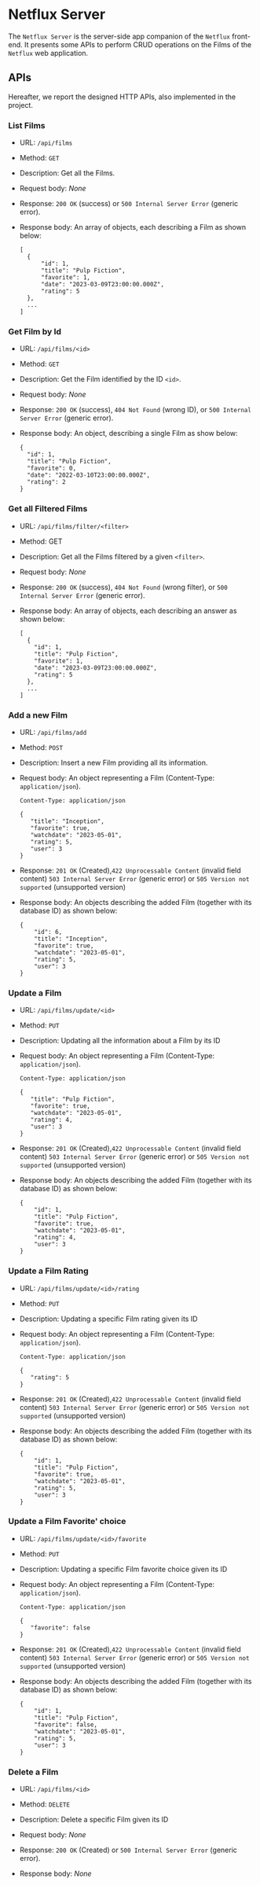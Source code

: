 # Netflux Server

The `Netflux Server` is the server-side app companion of the `Netflux` front-end. It presents some APIs to perform CRUD operations on the Films of the `Netflux` web application.

## APIs
Hereafter, we report the designed HTTP APIs, also implemented in the project.

### __List Films__

- URL: `/api/films`

- Method: `GET`

- Description: Get all the Films.

- Request body: _None_

- Response: `200 OK` (success) or `500 Internal Server Error` (generic error).

- Response body: An array of objects, each describing a Film as shown below:
    ```
    [
      {
          "id": 1,
          "title": "Pulp Fiction",
          "favorite": 1,
          "date": "2023-03-09T23:00:00.000Z",
          "rating": 5
      },
      ...
    ]   
  ```
  
### __Get Film by Id__

- URL: `/api/films/<id>`

- Method: `GET`

- Description: Get the Film identified by the ID `<id>`.

- Request body: _None_

- Response: `200 OK` (success), `404 Not Found` (wrong ID), or `500 Internal Server Error` (generic error).

- Response body: An object, describing a single Film as show below:
    ```
    {
      "id": 1,
      "title": "Pulp Fiction",
      "favorite": 0,
      "date": "2022-03-10T23:00:00.000Z",
      "rating": 2
    }
    ```


### __Get all Filtered Films__

- URL: `/api/films/filter/<filter>`

- Method: GET

- Description: Get all the Films filtered by a given `<filter>`.

- Request body: _None_

- Response: `200 OK` (success), `404 Not Found` (wrong filter), or `500 Internal Server Error` (generic error).

- Response body: An array of objects, each describing an answer as shown below:
    ```
    [
      {
        "id": 1,
        "title": "Pulp Fiction",
        "favorite": 1,
        "date": "2023-03-09T23:00:00.000Z",
        "rating": 5
      }, 
      ...
    ]
    ```

### __Add a new Film__

- URL: `/api/films/add`

- Method: `POST`

- Description: Insert a new Film providing all its information.

- Request body: An object representing a Film (Content-Type: `application/json`).
    ```
    Content-Type: application/json

    {
       "title": "Inception",
       "favorite": true,
       "watchdate": "2023-05-01",
       "rating": 5,
       "user": 3
    }
    ```

- Response: `201 OK` (Created),`422 Unprocessable Content` (invalid field content) `503 Internal Server Error` (generic error) or `505 Version not supported` (unsupported version)

- Response body: An objects describing the added Film (together with its database ID) as shown below:
    ```
    {
        "id": 6,
        "title": "Inception",
        "favorite": true,
        "watchdate": "2023-05-01",
        "rating": 5,
        "user": 3
    }
    ```

### __Update a Film__

- URL: `/api/films/update/<id>`

- Method: `PUT`

- Description: Updating all the information about a Film by its ID

- Request body: An object representing a Film (Content-Type: `application/json`).
    ```
    Content-Type: application/json

    {
       "title": "Pulp Fiction",
       "favorite": true,
       "watchdate": "2023-05-01",
       "rating": 4,
       "user": 3
    }
    ```

- Response: `201 OK` (Created),`422 Unprocessable Content` (invalid field content) `503 Internal Server Error` (generic error) or `505 Version not supported` (unsupported version)

- Response body: An objects describing the added Film (together with its database ID) as shown below:
    ```
    {
        "id": 1,
        "title": "Pulp Fiction",
        "favorite": true,
        "watchdate": "2023-05-01",
        "rating": 4,
        "user": 3
    }
    ```

### __Update a Film Rating__

- URL: `/api/films/update/<id>/rating`

- Method: `PUT`

- Description: Updating a specific Film rating given its ID

- Request body: An object representing a Film (Content-Type: `application/json`).
    ```
    Content-Type: application/json

    {
       "rating": 5
    }
    ```

- Response: `201 OK` (Created),`422 Unprocessable Content` (invalid field content) `503 Internal Server Error` (generic error) or `505 Version not supported` (unsupported version)

- Response body: An objects describing the added Film (together with its database ID) as shown below:
    ```
    {
        "id": 1,
        "title": "Pulp Fiction",
        "favorite": true,
        "watchdate": "2023-05-01",
        "rating": 5,
        "user": 3
    }
    ```

### __Update a Film Favorite' choice__

- URL: `/api/films/update/<id>/favorite`

- Method: `PUT`

- Description: Updating a specific Film favorite choice given its ID

- Request body: An object representing a Film (Content-Type: `application/json`).
    ```
    Content-Type: application/json

    {
       "favorite": false
    }
    ```

- Response: `201 OK` (Created),`422 Unprocessable Content` (invalid field content) `503 Internal Server Error` (generic error) or `505 Version not supported` (unsupported version)

- Response body: An objects describing the added Film (together with its database ID) as shown below:
    ```
    {
        "id": 1,
        "title": "Pulp Fiction",
        "favorite": false,
        "watchdate": "2023-05-01",
        "rating": 5,
        "user": 3
    }
    ```

### __Delete a Film__

- URL: `/api/films/<id>`

- Method: `DELETE`

- Description: Delete a specific Film given its ID

- Request body:  _None_

- Response: `200 OK` (Created) or `500 Internal Server Error` (generic error).

- Response body: _None_

